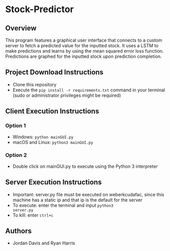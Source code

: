 # Stock-Predictor
## Overview
This program features a graphical user interface that connects to a custom server to fetch a predicted value for the inputted stock. It uses a LSTM to make predictions and learns by using the mean squared error loss function. Predictions are graphed for the inputted stock upon prediction completion. 
## Project Download Instructions
- Clone this repository
- Execute the <code>pip install -r requirements.txt</code> command in your terminal (sudo or administrator privileges might be required)
## Client Execution Instructions
### Option 1
- Windows: <code>python mainGUI.py</code>
- macOS and Linux: <code>python3 mainGUI.py</code>
### Option 2
- Double click on mainGUI.py to execute using the Python 3 interpreter
## Server Execution Instructions
- Important: server.py file must be executed on weberkcudafac, since this machine has a static ip and that ip is the default for the server
- To execute: enter the terminal and input <code>python3 server.py</code>
- To kill: enter <code>ctrl+c</code>
## Authors
- Jordan Davis and Ryan Harris
